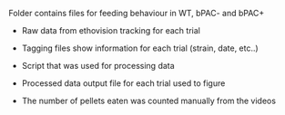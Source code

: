 Folder contains files for feeding behaviour in WT, bPAC- and bPAC+

- Raw data from ethovision tracking for each trial

- Tagging files show information for each trial (strain, date, etc..)

- Script that was used for processing data

- Processed data output file for each trial used to figure

- The number of pellets eaten was counted manually from the videos
